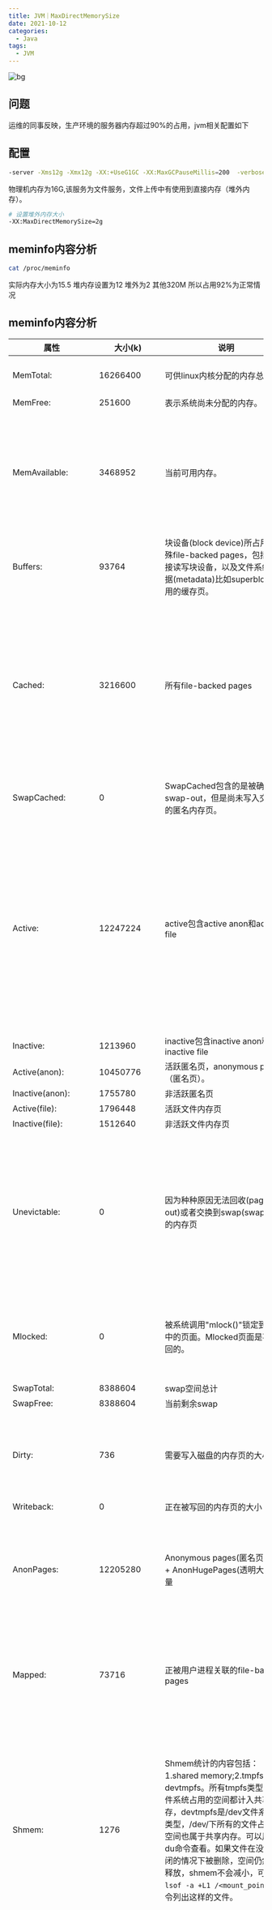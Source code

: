 ```yaml
---
title: JVM｜MaxDirectMemorySize
date: 2021-10-12
categories:
  - Java
tags:
  - JVM
---
```


![bg](https://fastly.jsdelivr.net/gh/qbmzc/images/2021/202110131102827.png)

<!-- more -->

## 问题

运维的同事反映，生产环境的服务器内存超过90%的占用，jvm相关配置如下

## 配置

```bash
-server -Xms12g -Xmx12g -XX:+UseG1GC -XX:MaxGCPauseMillis=200  -verbose:gc -XX:+PrintGCDetails -XX:+PrintGCTimeStamps -Dspring.profiles.active=PROD -XX:CompressedClassSpaceSize=1g 
```

物理机内存为16G,该服务为文件服务，文件上传中有使用到直接内存（堆外内存）。

```bash
# 设置堆外内存大小
-XX:MaxDirectMemorySize=2g
```

## meminfo内容分析

```bash
cat /proc/meminfo
```

实际内存大小为15.5 堆内存设置为12 堆外为2 其他320M 所以占用92%为正常情况

## meminfo内容分析

| 属性               | 大小(k)     | 说明                                                         | 扩展说明                                                     |
| ------------------ | ----------- | ------------------------------------------------------------ | ------------------------------------------------------------ |
| MemTotal:          | 16266400    | 可供linux内核分配的内存总量。                                | 比物理内存总量少一点，因为主板/固件会保留一部分内存、linux内核自己也会占用一部分内存。 |
| MemFree:           | 251600      | 表示系统尚未分配的内存。                                     |                                                              |
| MemAvailable:      | 3468952     | 当前可用内存。                                               | MemFree只是尚未分配的内存，并不是所有可用的内存。有些已经分配掉的内存是可以回收再分配的。比如cache/buffer、slab都有一部分是可以回收的，这部分可回收的内存加上MemFree才是系统可用的内存，即MemAvailable。同时要注意，MemAvailable是内核使用特定的算法估算出来的，并不精确。 |
| Buffers:           | 93764       | 块设备(block device)所占用的特殊file-backed pages，包括：直接读写块设备，以及文件系统元数据(metadata)比如superblock使用的缓存页。 | Buffers内存页同时也在LRU list中，被统计在Active(file)或Inactive(file)之中。 |
| Cached:            | 3216600     | 所有file-backed pages                                        | 用户进程的内存页分为两种：file-backed pages（与文件对应的内存页），和anonymous pages（匿名页），比如进程的代码、映射的文件都是file-backed，而进程的堆、栈都是不与文件相对应的、就属于匿名页。file-backed pages在内存不足的时候可以直接写回对应的硬盘文件里，称为page-out，不需要用到交换区(swap)；而anonymous pages在内存不足时就只能写到硬盘上的交换区(swap)里，称为swap-out。 |
| SwapCached:        | 0           | SwapCached包含的是被确定要swap-out，但是尚未写入交换区的匿名内存页。 | SwapCached内存页会同时被统计在LRU或AnonPages或Shmem中，它本身并不占用额外的内存。 |
| Active:            | 12247224    | active包含active anon和active file                           | LRU是一种内存页回收算法，Least Recently Used,最近最少使用。LRU认为，在最近时间段内被访问的数据在以后被再次访问的概率，要高于最近一直没被访问的页面。于是近期未被访问到的页面就成为了页面回收的第一选择。Linux kernel会记录每个页面的近期访问次数，然后设计了两种LRU list: active list 和 inactive list, 刚访问过的页面放进active list，长时间未访问过的页面放进inactive list，回收内存页时，直接找inactive list即可。另外，内核线程kswapd会周期性地把active list中符合条件的页面移到inactive list中。 |
| Inactive:          | 1213960     | inactive包含inactive anon和inactive file                     |                                                              |
| Active(anon):      | 10450776    | 活跃匿名页，anonymous pages（匿名页）。                      |                                                              |
| Inactive(anon):    | 1755780     | 非活跃匿名页                                                 |                                                              |
| Active(file):      | 1796448     | 活跃文件内存页                                               |                                                              |
| Inactive(file):    | 1512640     | 非活跃文件内存页                                             |                                                              |
| Unevictable:       | 0           | 因为种种原因无法回收(page-out)或者交换到swap(swap-out)的内存页 | Unevictable LRU list上是不能pageout/swapout的内存页，包括VM_LOCKED的内存页、SHM_LOCK的共享内存页（同时被统计在Mlocked中）、和ramfs。在unevictable list出现之前，这些内存页都在Active/Inactive lists上，vmscan每次都要扫过它们，但是又不能把它们pageout/swapout，这在大内存的系统上会严重影响性能，unevictable list的初衷就是避免这种情况的发生。 |
| Mlocked:           | 0           | 被系统调用"mlock()"锁定到内存中的页面。Mlocked页面是不可收回的。 | 被锁定的内存因为不能pageout/swapout，会从Active/Inactive LRU list移到Unevictable LRU list上。Mlocked与以下统计项重叠：LRU Unevictable，AnonPages，Shmem，Mapped等。 |
| SwapTotal:         | 8388604     | swap空间总计                                                 |                                                              |
| SwapFree:          | 8388604     | 当前剩余swap                                                 |                                                              |
| Dirty:             | 736         | 需要写入磁盘的内存页的大小                                   | Dirty并不包括系统中全部的dirty pages，需要再加上另外两项：NFS_Unstable 和 Writeback，NFS_Unstable是发给NFS server但尚未写入硬盘的缓存页，Writeback是正准备回写硬盘的缓存页。 |
| Writeback:         | 0           | 正在被写回的内存页的大小                                     |                                                              |
| AnonPages:         | 12205280    | Anonymous pages(匿名页)数量 + AnonHugePages(透明大页)数量    | 进程所占的内存页分为anonymous pages和file-backed pages，理论上，`所有进程的PSS之和 = Mapped + AnonPages`。PSS是Proportional Set Size，每个进程实际使用的物理内存（比例分配共享库占用的内存），可以在`/proc/[1-9]*/smaps`中查看。 |
| Mapped:            | 73716       | 正被用户进程关联的file-backed pages                          | Cached包含了所有file-backed pages，其中有些文件当前不在使用，但Cached仍然可能保留着它们的file-backed pages；而另一些文件正被用户进程关联，比如shared libraries、可执行程序的文件、mmap的文件等，这些文件的缓存页就称为mapped。 |
| Shmem:             | 1276        | Shmem统计的内容包括：1.shared memory;2.tmpfs和devtmpfs。所有tmpfs类型的文件系统占用的空间都计入共享内存，devtmpfs是/dev文件系统的类型，/dev/下所有的文件占用的空间也属于共享内存。可以用ls和du命令查看。如果文件在没有关闭的情况下被删除，空间仍然不会释放，shmem不会减小，可以用 `lsof -a +L1 /<mount_point>` 命令列出这样的文件。 | shared memory被视为基于tmpfs文件系统的内存页，既然基于文件系统，就不算匿名页，所以不被计入/proc/meminfo中的AnonPages，而是被统计进了：`Cached`或`Mapped`(当shmem被attached时候)。然而它们背后并不存在真正的硬盘文件，一旦内存不足的时候，它们是需要交换区才能swap-out的，所以在LRU lists里，它们被放在`Inactive(anon)` 或 `Active(anon)`或 `unevictable` （如果被locked的话）里。注意：/proc/meminfo中的 Shmem 统计的是已经分配的大小，而不是创建时申请的大小。 |
| Slab:              | 276736      | 通过slab分配的内存，Slab=SReclaimable+SUnreclaim             | slab是linux内核的一种内存分配器。linux内核的动态内存分配有以下几种方式：1.`alloc_pages/__get_free_page`:以页为单位分配。2.`vmalloc`:以字节为单位分配虚拟地址连续的内存块。3.`slab`:对小对象进行分配，不用为每个小对象分配一个页，节省了空间；内核中一些小对象创建析构很频繁，Slab对这些小对象做缓存，可以重复利用一些相同的对象，减少内存分配次数。4.`kmalloc`：以slab为基础，以字节为单位分配物理地址连续的内存块。 |
| SReclaimable:      | 246604      | slab中可回收的部分。                                         |                                                              |
| SUnreclaim:        | 30132       | slab中不可回收的部分。                                       |                                                              |
| KernelStack:       | 8096        | 给用户线程分配的内核栈消耗的内存页                           | 每一个用户线程都会分配一个kernel stack（内核栈），内核栈虽然属于线程，但用户态的代码不能访问，只有通过系统调用(syscall)、自陷(trap)或异常(exception)进入内核态的时候才会用到，也就是说内核栈是给kernel code使用的。在x86系统上Linux的内核栈大小是固定的8K或16K。Kernel stack（内核栈）是常驻内存的，既不包括在LRU lists里，也不包括在进程的RSS/PSS内存里。RSS是Resident Set Size 实际使用物理内存（包含共享库占用的内存），可以在`/proc/[1-9]*/smaps`中查看。 |
| PageTables:        | 33060       | Page Table的消耗的内存页                                     | Page Table的用途是翻译虚拟地址和物理地址，它是会动态变化的，要从MemTotal中消耗内存。 |
| NFS_Unstable:      | 0           | 发给NFS server但尚未写入硬盘的缓存页                         |                                                              |
| Bounce:            | 0           | bounce buffering消耗的内存页                                 | 有些老设备只能访问低端内存，比如16M以下的内存，当应用程序发出一个I/O 请求，DMA的目的地址却是高端内存时（比如在16M以上），内核将在低端内存中分配一个临时buffer作为跳转，把位于高端内存的缓存数据复制到此处。 |
| WritebackTmp:      | 0           | 正准备回写硬盘的缓存页                                       |                                                              |
| CommitLimit:       | 16521804    | overcommit阈值，CommitLimit = (Physical RAM * vm.overcommit_ratio / 100) + Swap | Linux是允许memory overcommit的，即承诺给进程的内存大小超过了实际可用的内存。commit(或overcommit)针对的是内存申请，内存申请不等于内存分配，内存只在实际用到的时候才分配。但可以申请的内存有个上限阈值，即CommitLimit，超出以后就不能再申请了。 |
| Committed_AS:      | 15198636    | 所有进程已经申请的内存总大小                                 |                                                              |
| VmallocTotal:      | 34359738367 | 可分配的虚拟内存总计                                         |                                                              |
| VmallocUsed:       | 38120       | 已通过vmalloc分配的内存，不止包括了分配的物理内存，还统计了VM_IOREMAP、VM_MAP等操作的值 | VM_IOREMAP是把IO地址映射到内核空间、并未消耗物理内存         |
| VmallocChunk:      | 34359608232 | 通过vmalloc可分配的虚拟地址连续的最大内存                    |                                                              |
| HardwareCorrupted: | 0           | 因为内存的硬件故障而删除的内存页                             |                                                              |
| AnonHugePages:     | 8065024     | AnonHugePages统计的是Transparent HugePages (THP)，THP与Hugepages不是一回事，区别很大。Hugepages在/proc/meminfo中是被独立统计的，与其它统计项不重叠，既不计入进程的RSS/PSS中，又不计入LRU Active/Inactive，也不会计入cache/buffer。如果进程使用了Hugepages，它的RSS/PSS不会增加。而AnonHugePages完全不同，它与/proc/meminfo的其他统计项有重叠，首先它被包含在AnonPages之中，而且在/proc/<pid>/smaps中也有单个进程的统计，与进程的RSS/PSS是有重叠的，如果用户进程用到了THP，进程的RSS/PSS也会相应增加，这与Hugepages是不同的。 | Transparent Huge Pages 缩写 THP ，这个是 RHEL 6 开始引入的一个功能，在 Linux6 上透明大页是默认启用的。由于 Huge pages 很难手动管理，而且通常需要对代码进行重大的更改才能有效的使用，因此 RHEL 6 开始引入了 Transparent Huge Pages （ THP ）， THP 是一个抽象层，能够自动创建、管理和使用传统大页。THP 为系统管理员和开发人员减少了很多使用传统大页的复杂性 , 因为 THP 的目标是改进性能 , 因此其它开发人员 ( 来自社区和红帽 ) 已在各种系统、配置、应用程序和负载中对 THP 进行了测试和优化。这样可让 THP 的默认设置改进大多数系统配置性能。但是 , 不建议对数据库工作负载使用 THP 。这两者最大的区别在于 : 标准大页管理是预分配的方式，而透明大页管理则是动态分配的方式。 |
| HugePages_Total:   | 0           | 预分配的可使用的标准大页池的大小。HugePages在内核中独立管理，只要一经定义，无论是否被使用，都不再属于free memory。 | Huge pages(标准大页) 是从 Linux Kernel 2.6 后被引入的，目的是通过使用大页内存来取代传统的 4kb 内存页面， 以适应越来越大的系统内存，让操作系统可以支持现代硬件架构的大页面容量功能。 |
| HugePages_Free:    | 0           | 标准大页池中尚未分配的标准大页                               |                                                              |
| HugePages_Rsvd:    | 0           | 用户程序预申请的标准大页，尚未真的分配走                     |                                                              |
| HugePages_Surp:    | 0           | 标准大页池的盈余                                             |                                                              |
| Hugepagesize:      | 2048        | 标准大页大小，这里是2M                                       |                                                              |
| DirectMap4k:       | 210816      | 映射为4kB的内存数量                                          | DirectMap所统计的不是关于内存的使用，而是一个反映TLB效率的指标。TLB(Translation Lookaside Buffer)是位于CPU上的缓存，用于将内存的虚拟地址翻译成物理地址，由于TLB的大小有限，不能缓存的地址就需要访问内存里的page table来进行翻译，速度慢很多。为了尽可能地将地址放进TLB缓存，新的CPU硬件支持比4k更大的页面从而达到减少地址数量的目的， 比如2MB，4MB，甚至1GB的内存页，视不同的硬件而定。所以DirectMap其实是一个反映TLB效率的指标。 |
| DirectMap2M:       | 9226240     | 映射为2MB的内存数量                                          |                                                              |
| DirectMap1G:       | 9437184     | 映射为1GB的内存数量                                          |                                                              |

## 参考资料

- [JVM源码分析之堆外内存完全解读](http://lovestblog.cn/blog/2015/05/12/direct-buffer/)
- [堆外内存 之 DirectByteBuffer 详解](https://www.jianshu.com/p/007052ee3773)
- [[linux内存占用分析之meminfo](https://segmentfault.com/a/1190000022518282)](https://segmentfault.com/a/1190000022518282)
